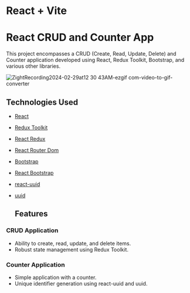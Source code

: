 # React + Vite

# React CRUD and Counter App

This project encompasses a CRUD (Create, Read, Update, Delete) and Counter application developed using React, Redux Toolkit, Bootstrap, and various other libraries.

![ZightRecording2024-02-29at12 30 43AM-ezgif com-video-to-gif-converter](https://github.com/MeltemPinar/Redux-toolkit-CRUD-COUNTER/assets/147662901/b0ad45ee-cc8b-4b44-b23c-9827878b5836)


## Technologies Used

- [React](https://reactjs.org/)
- [Redux Toolkit](https://redux-toolkit.js.org/)
- [React Redux](https://react-redux.js.org/)
- [React Router Dom](https://reactrouter.com/)
- [Bootstrap](https://getbootstrap.com/)
- [React Bootstrap](https://react-bootstrap.github.io/)
- [react-uuid](https://www.npmjs.com/package/react-uuid)
- [uuid](https://www.npmjs.com/package/uuid)

  ## Features

### CRUD Application
- Ability to create, read, update, and delete items.
- Robust state management using Redux Toolkit.

### Counter Application
- Simple application with a counter.
- Unique identifier generation using react-uuid and uuid.
